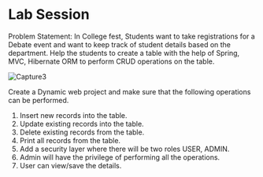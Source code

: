 # Lab Session
Problem Statement:
In College fest, Students want to take registrations for a Debate event and want to keep track of
student details based on the department. Help the students to create a table with the help of
Spring, MVC, Hibernate ORM to perform CRUD operations on the table.

![Capture3](https://user-images.githubusercontent.com/88813613/160367617-d3412516-dd81-41cf-8924-779bc6f0c3e6.PNG)

Create a Dynamic web project and make sure that the following operations can be performed.
1. Insert new records into the table.
2. Update existing records into the table.
3. Delete existing records from the table.
4. Print all records from the table.
5. Add a security layer where there will be two roles USER, ADMIN.
6. Admin will have the privilege of performing all the operations.
7. User can view/save the details.
